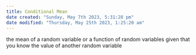 ```yaml
---
title: Conditional Mean
date created: "Sunday, May 7th 2023, 5:31:28 pm"
date modified: "Thursday, May 25th 2023, 1:25:20 am"
---
```


the mean of a random variable or a function of random variables given that you know the value of another random variable
